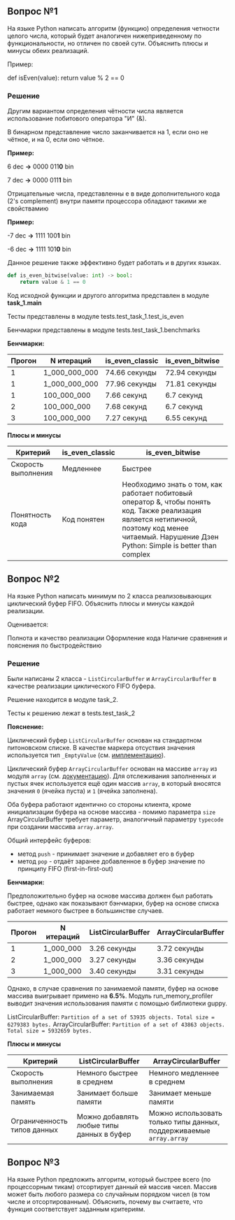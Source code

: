 ## Вопрос №1

На языке Python написать алгоритм (функцию) определения четности целого числа, который будет аналогичен нижеприведенному по функциональности, но отличен по своей сути. Объяснить плюсы и минусы обеих реализаций. 

Пример: 

def isEven(value):
      return value % 2 == 0


### Решение

Другим вариантом определения чётности числа является использование побитового оператора "И" (&).

В бинарном представление число заканчивается на 1, если оно не чётное, и на 0, если оно чётное.

**Пример:**

6 dec **->** 0000 011**0** bin

7 dec **->** 0000 011**1** bin


Отрицательные числа, представленны е в виде дополнительного кода (2's complement) внутри памяти процессора обладают такими же свойствамию

**Пример:**

-7 dec **->** 1111 100**1** bin

-6 dec **->** 1111 101**0** bin


Данное решение также эффективно будет работать и в других языках.


```python
def is_even_bitwise(value: int) -> bool:
    return value & 1 == 0
```

Код исходной функции и другого алгоритма представлен в модуле **task_1.main**

Тесты представлены в модуле tests.test_task_1.test_is_even

Бенчмарки представлены в модуле tests.test_task_1.benchmarks

**Бенчмарки:**

| Прогон | N итераций | is_even_classic | is_even_bitwise |
|---|---|---|---|
| 1 | 1_000_000_000 | 74.66 секунды | 72.94 секунды |
| 1 | 1_000_000_000 | 77.96 секунды | 71.81 секунды |
| 1 | 100_000_000 | 7.66 секунд | 6.7 секунд |
| 2 | 100_000_000 | 7.68 секунд | 6.7 секунд |
| 3 | 100_000_000 | 7.27 секунд | 6.55 секунд |

**Плюсы и минусы**

| Критерий | is_even_classic | is_even_bitwise |
| --- | --- | --- |
| Скорость выполнения | Медленнее | Быстрее |
| Понятность кода | Код понятен | Необходимо знать о том, как работает побитовый оператор &, чтобы понять код. Также реализация является нетипичной, поэтому код менее читаемый. Нарушение Дзен Python: Simple is better than complex |

## Вопрос №2

На языке Python написать минимум по 2 класса реализовывающих циклический буфер FIFO. Объяснить плюсы и минусы каждой реализации.

Оценивается:

Полнота и качество реализации
Оформление кода
Наличие сравнения и пояснения по быстродействию


### Решение

Были написаны 2 класса - `ListCircularBuffer` и `ArrayCircularBuffer` в качестве реализации циклического FIFO буфера.

Решение находится в модуле task_2.

Тесты к решению лежат в tests.test_task_2

**Пояснение:**

Циклический буфер `ListCircularBuffer` основан на стандартном питоновском списке. В качестве маркера отсуствия значения используется тип `_EmptyValue` (см. [имплементацию](./task_2/list_circular_buffer.py)). 

Циклический буфер `ArrayCircularBuffer` основан на массиве `array` из модуля `array` (см. [документацию](https://docs.python.org/3/library/array.html)). Для отслеживания заполненных и пустых ячек используется ещё один массив `array`, в который вносятся значения `0` (ячейка пуста) и `1` (ячейка заполнена).

Оба буфера работают идентично со стороны клиента, кроме инициализации буфера на основе массива - помимо параметра `size` ArrayCircularBuffer требует параметр, аналогичный параметру `typecode` при создании массива `array.array`.

Общий интерфейс буферов:

- метод `push` - принимает значение и добавляет его в буфер
- метод `pop` - отдаёт заранее добавленное в буфер значение по принципу FIFO (first-in-first-out)

**Бенчмарки:**

Предположительно буфер на основе массива должен был работать быстрее, однако как показывают бэнчмарки, буфер на основе списка работает немного быстрее в большинстве случаев.

| Прогон | N итераций | ListCircularBuffer | ArrayCircularBuffer |
|---|---|---|---|
| 1 | 1_000_000 | 3.26 секунды | 3.72 секунды |
| 2 | 1_000_000 | 3.27 секунды | 3.36 секунды |
| 3 | 1_000_000 | 3.40 секунды | 3.31 секунды |


Однако, в случае сравнения по занимаемой памяти, буфер на основе массива выигрывает примено на **6.5%**. Модуль run_memory_profiler выводит значения использования памяти с помощью библиотеки guppy.

ListCircularBuffer: `Partition of a set of 53935 objects. Total size = 6279383 bytes.`
ArrayCircularBuffer: `Partition of a set of 43863 objects. Total size = 5932659 bytes.`


**Плюсы и минусы**

| Критерий | ListCircularBuffer | ArrayCircularBuffer |
| --- | --- | --- |
| Скорость выполнения | Немного быстрее в среднем | Немного медленнее в среднем |
| Занимаемая память | Занимает больше памяти | Занимает меньше памяти |
| Ограниченность типов данных | Можно добавлять любые типы данных в буфер | Можно использовать только типы данных, поддерживаемые `array.array` |

## Вопрос №3

На языке Python предложить алгоритм, который быстрее всего (по процессорным тикам) отсортирует данный ей массив чисел. Массив может быть любого размера со случайным порядком чисел (в том числе и отсортированным). Объяснить, почему вы считаете, что функция соответствует заданным критериям.
